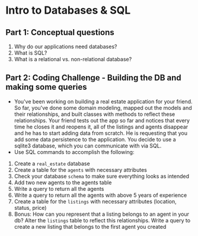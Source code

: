 # Intro to Databases & SQL

## Part 1: Conceptual questions
1. Why do our applications need databases?
2. What is SQL?
3. What is a relational vs. non-relational database?

## Part 2: Coding Challenge - Building the DB and making some queries
* You've been working on building a real estate application for your friend. So far, you've done some domain modeling, mapped out the models and their relationships, and built classes with methods to reflect these relationships. Your friend tests out the app so far and notices that every time he closes it and reopens it, all of the listings and agents disappear and he has to start adding data from scratch. He is requesting that you add some data persistence to the application. You decide to use a sqlite3 database, which you can communicate with via SQL.
* Use SQL commands to accomplish the following:
1. Create a `real_estate` database
2. Create a table for the `agents` with necessary attributes
3. Check your database `schema` to make sure everything looks as intended
4. Add two new agents to the agents table
5. Write a query to return all the agents
6. Write a query to return all the agents with above 5 years of experience
7. Create a table for the `listings` with necessary attributes (location, status, price)
8. Bonus: How can you represent that a listing belongs to an agent in your db? Alter the `listings` table to reflect this relationships. Write a query to create a new listing that belongs to the first agent you created
